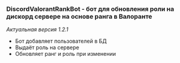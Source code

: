 ### DiscordValorantRankBot - бот для обновления роли на дискорд сервере на основе ранга в Валоранте

*Актуальная версия 1.2.1*
- Бот добавляет пользователей в БД
- Выдаёт роль на сервере
- Обновляет ранг и роль при изменении
